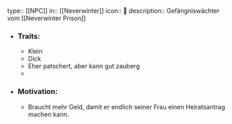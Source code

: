 type:: [[NPC]]
in:: [[Neverwinter]] 
icon:: 👤
description:: Gefängniswächter vom [[Neverwinter Prison]]

- ### Traits:
	- Klein
	- Dick
	- Eher patschert, aber kann gut zauberg
	-
- ### Motivation:
	- Braucht mehr Geld, damit er endlich seiner Frau einen Heiratsantrag machen kann.